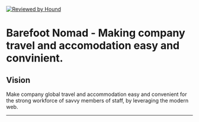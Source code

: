 [![Reviewed by Hound](https://img.shields.io/badge/ESLint%20Reviewed%20by%20-HoundCI-d16ef5)](https://houndci.com)

Barefoot Nomad - Making company travel and accomodation easy and convinient.
=======

## Vision
Make company global travel and accommodation easy and convenient for the strong workforce of savvy members of staff, by leveraging the modern web.

---
